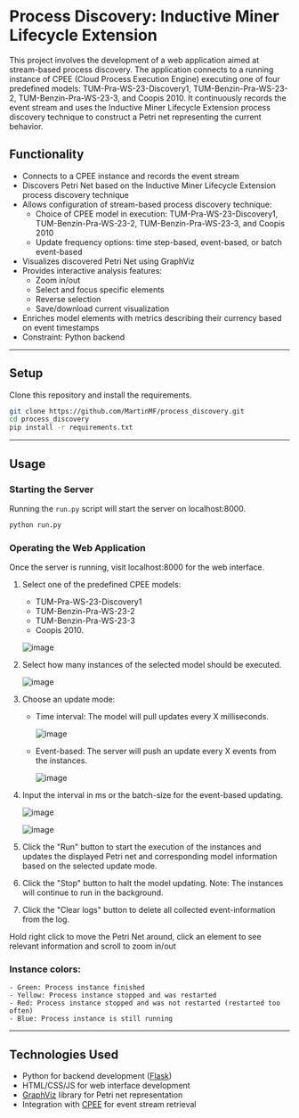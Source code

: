 # Process Discovery: Inductive Miner Lifecycle Extension

This project involves the development of a web application aimed at stream-based process discovery. The application connects to a running instance of CPEE (Cloud Process Execution Engine) executing one of four predefined models: TUM-Pra-WS-23-Discovery1, TUM-Benzin-Pra-WS-23-2, TUM-Benzin-Pra-WS-23-3, and Coopis 2010. It continuously records the event stream and uses the Inductive Miner Lifecycle Extension process discovery technique to construct a Petri net representing the current behavior.

## Functionality

- Connects to a CPEE instance and records the event stream
- Discovers Petri Net based on the Inductive Miner Lifecycle Extension process discovery technique
- Allows configuration of stream-based process discovery technique:
  - Choice of CPEE model in execution: TUM-Pra-WS-23-Discovery1, TUM-Benzin-Pra-WS-23-2, TUM-Benzin-Pra-WS-23-3, and Coopis 2010
  - Update frequency options: time step-based, event-based, or batch event-based
- Visualizes discovered Petri Net using GraphViz
- Provides interactive analysis features:
  - Zoom in/out
  - Select and focus specific elements
  - Reverse selection
  - Save/download current visualization
- Enriches model elements with metrics describing their currency based on event timestamps
- Constraint: Python backend

---

## Setup

Clone this repository and install the requirements.

```bash
git clone https://github.com/MartinMF/process_discovery.git
cd process_discovery
pip install -r requirements.txt
```

---

## Usage

### Starting the Server

Running the `run.py` script will start the server on localhost:8000.

```bash
python run.py
```

### Operating the Web Application

Once the server is running, visit localhost:8000 for the web interface.

1. Select one of the predefined CPEE models:
    - TUM-Pra-WS-23-Discovery1
    - TUM-Benzin-Pra-WS-23-2
    - TUM-Benzin-Pra-WS-23-3
    - Coopis 2010.

    ![image](https://i.postimg.cc/QdcJLkJ5/process-selection.png)

2. Select how many instances of the selected model should be executed.

    ![image](https://i.postimg.cc/kX0vhhKq/instance-amount.png)

3. Choose an update mode:
    - Time interval: The model will pull updates every X milliseconds.
    
        ![image](https://i.postimg.cc/jjMGYbRG/update-mode.png)

    - Event-based: The server will push an update every X events from the instances.
    
        ![image](https://i.postimg.cc/0ysgpntH/update-mode-event.png)
   
4. Input the interval in ms or the batch-size for the event-based updating.

     ![image](https://i.postimg.cc/Wpxc4T0V/interval.png)

     ![image](https://i.postimg.cc/t4tKD6wR/batch-size.png)
   
5. Click the "Run" button to start the execution of the instances and updates the displayed Petri net and corresponding model information based on the selected update mode.
6. Click the "Stop" button to halt the model updating. Note: The instances will continue to run in the background.
7. Click the "Clear logs" button to delete all collected event-information from the log.

Hold right click to move the Petri Net around, click an element to see relevant information and scroll to zoom in/out 

### Instance colors:

    - Green: Process instance finished
    - Yellow: Process instance stopped and was restarted
    - Red: Process instance stopped and was not restarted (restarted too often)
    - Blue: Process instance is still running

---

## Technologies Used

- Python for backend development ([Flask](https://github.com/pallets/flask))
- HTML/CSS/JS for web interface development
- [GraphViz](https://graphviz.org/) library for Petri net representation
- Integration with [CPEE](https://cpee.org/) for event stream retrieval
